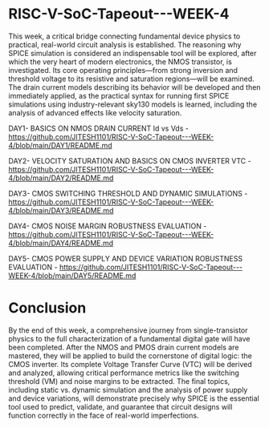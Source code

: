 # RISC-V-SoC-Tapeout---WEEK-4

This week, a critical bridge connecting fundamental device physics to practical, real-world circuit analysis is established. The reasoning why SPICE simulation is considered an indispensable tool will be explored, after which the very heart of modern electronics, the NMOS transistor, is investigated. Its core operating principles—from strong inversion and threshold voltage to its resistive and saturation regions—will be examined. The drain current models describing its behavior will be developed and then immediately applied, as the practical syntax for running first SPICE simulations using industry-relevant sky130 models is learned, including the analysis of advanced effects like velocity saturation.

DAY1- BASICS ON NMOS DRAIN CURRENT Id vs Vds -  https://github.com/JITESH1101/RISC-V-SoC-Tapeout---WEEK-4/blob/main/DAY1/README.md


DAY2- VELOCITY SATURATION AND BASICS ON CMOS INVERTER VTC -  https://github.com/JITESH1101/RISC-V-SoC-Tapeout---WEEK-4/blob/main/DAY2/README.md


DAY3- CMOS SWITCHING THRESHOLD AND DYNAMIC SIMULATIONS -  https://github.com/JITESH1101/RISC-V-SoC-Tapeout---WEEK-4/blob/main/DAY3/README.md


DAY4- CMOS NOISE MARGIN ROBUSTNESS EVALUATION -  https://github.com/JITESH1101/RISC-V-SoC-Tapeout---WEEK-4/blob/main/DAY4/README.md


DAY5- CMOS POWER SUPPLY AND DEVICE VARIATION ROBUSTNESS EVALUATION - https://github.com/JITESH1101/RISC-V-SoC-Tapeout---WEEK-4/blob/main/DAY5/README.md


# Conclusion

By the end of this week, a comprehensive journey from single-transistor physics to the full characterization of a fundamental digital gate will have been completed. After the NMOS and PMOS drain current models are mastered, they will be applied to build the cornerstone of digital logic: the CMOS inverter. Its complete Voltage Transfer Curve (VTC) will be derived and analyzed, allowing critical performance metrics like the switching threshold (VM​) and noise margins to be extracted. The final topics, including static vs. dynamic simulation and the analysis of power supply and device variations, will demonstrate precisely why SPICE is the essential tool used to predict, validate, and guarantee that circuit designs will function correctly in the face of real-world imperfections.
